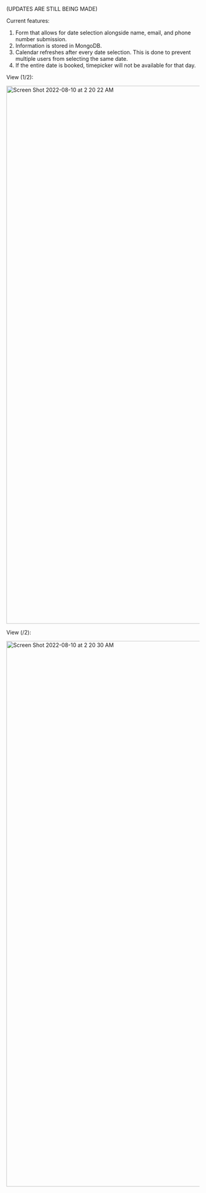 (UPDATES ARE STILL BEING MADE)

Current features:

1. Form that allows for date selection alongside name, email, and phone number submission.
2. Information is stored in MongoDB.
3. Calendar refreshes after every date selection. This is done to prevent multiple users from selecting the same date.
4. If the entire date is booked, timepicker will not be available for that day.


View (1/2):

<img width="1401" alt="Screen Shot 2022-08-10 at 2 20 22 AM" src="https://user-images.githubusercontent.com/54952763/183865826-6405c712-b6c5-4861-86f6-8d212305a72d.png">


View (/2):

<img width="1421" alt="Screen Shot 2022-08-10 at 2 20 30 AM" src="https://user-images.githubusercontent.com/54952763/183865912-4ffd263a-2300-4af4-a4f8-10b33ec89a00.png">

